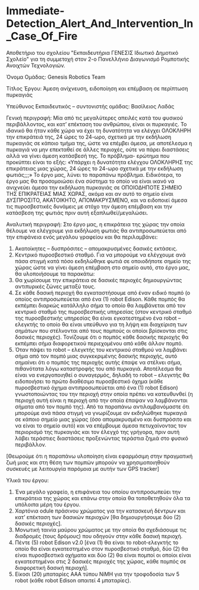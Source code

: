 # Immediate-Detection_Alert_And_Intervention_In_Case_Of_Fire
Αποθετήριο του σχολείου "Εκπαιδευτήρια ΓΕΝΕΣΙΣ Ιδιωτικό Δημοτικό Σχολείο" για τη συμμετοχή στον 2-ο Πανελλήνιο Διαγωνισμό Ρομποτικής Ανοιχτών Τεχνολογιών.

Όνομα Ομάδας: Genesis Robotics Team

Τίτλος Έργου: Άμεση ανίχνευση, ειδοποίηση και επέμβαση σε περίπτωση πυρκαγιάς 

Υπεύθυνος Εκπαιδευτικός – συντονιστής ομάδας: Βασίλειος Λαδάς

Γενική περιγραφή: 
Μία από τις μεγαλύτερες απειλές κατά του φυσικού περιβάλλοντος, και κατ’ επέκταση του ανθρώπου, είναι οι πυρκαγιές. 
Το ιδανικό θα ήταν κάθε χώρα να έχει τη δυνατότητα να ελέγχει ΟΛΟΚΛΗΡΗ την επικράτειά της, 24 ώρες το 24-ωρο, σχετικά με την εκδήλωση πυρκαγιάς σε κάποιο τμήμα της, ώστε να επέμβει άμεσα, με αποτέλεσμα η πυρκαγιά να μην επεκταθεί σε άλλες περιοχές, ούτε να πάρει διαστάσεις αλλά να γίνει άμεση κατάσβεσή της.
Το πρόβλημα- ερώτημα που προκύπτει είναι το εξής: 
«Υπάρχει η δυνατότητα ελέγχου ΟΛΟΚΛΗΡΗΣ της επικράτειας μιας χώρας, 24 ώρες το 24-ωρο σχετικά με την εκδήλωση φωτιάς;;;»
Το έργο μας, λύνει το παραπάνω πρόβλημα. Ειδικότερα, το έργο μας θα προσομοιώσει ένα σύστημα το οποίο να είναι ικανό να ανιχνεύει άμεσα την εκδήλωση πυρκαγιάς σε ΟΠΟΙΟΔΗΠΟΤΕ ΣΗΜΕΙΟ ΤΗΣ ΕΠΙΚΡΑΤΕΙΑΣ ΜΙΑΣ ΧΩΡΑΣ, ακόμα και αν αυτό το σημείο είναι ΔΥΣΠΡΟΣΙΤΟ, ΑΚΑΤΟΙΚΗΤΟ, ΑΠΟΜΑΚΡΥΣΜΕΝΟ, και να ειδοποιεί άμεσα τις πυροσβεστικές δυνάμεις με στόχο την άμεση επέμβαση και την κατάσβεση της φωτιάς πριν αυτή εξαπλωθεί/μεγαλώσει. 

Αναλυτική περιγραφή:
Στο έργο μας, η επικράτεια της χώρας την οποία θέλουμε να ελέγχουμε για εκδήλωση φωτιάς θα αντιπροσωπεύεται από την επιφάνεια ενός μεγάλου γραφείου και θα περιλαμβάνει:
1.	Ακατοίκητες – δυσπρόσιτες – απομακρυσμένες δασικές εκτάσεις.
2.	Κεντρικό πυροσβεστικό σταθμό.
Για να μπορούμε να ελέγχουμε ανά πάσα στιγμή κατά πόσο εκδηλώθηκε φωτιά σε οποιοδήποτε σημείο της χώρας ώστε να γίνει άμεση επέμβαση στο σημείο αυτό, στο έργο μας, θα υλοποιήσουμε τα παρακάτω:
1.	Θα χωρίσουμε την επικράτεια σε δασικές περιοχές δημιουργώντας αντιπυρικές ζώνες μεταξύ τους.
2.	Σε κάθε δασική περιοχή θα εγκαταστήσουμε από έναν ειδικό πομπό (ο οποίος αντιπροσωπεύεται από ένα (1) robot Edison. Κάθε πομπός θα εκπέμπει διαρκώς κατάλληλο σήμα το οποίο θα λαμβάνεται από τον κεντρικό σταθμό της πυροσβεστικής υπηρεσίας (στον κεντρικό σταθμό της πυροσβεστικής υπηρεσίας θα είναι εγκατεστημένο ένα robot – ελεγκτής το οποίο θα είναι υπεύθυνο για τη λήψη και διαχείριση των σημάτων που στέλνονται από τους πομπούς οι οποίοι βρίσκονται στις δασικές περιοχές). Τονίζουμε ότι ο πομπός κάθε δασικής περιοχής θα εκπέμπει σήμα διαφορετικού περιεχομένου από κάθε άλλον πομπό.
3.	Όταν  πάψει το robot – ελεγκτής του κεντρικού σταθμού να λαμβάνει σήμα από τον πομπό μιας συγκεκριμένης δασικής περιοχής, αυτό σημαίνει ότι ο πομπός της περιοχής αυτής έπαψε να στέλνει σήμα, πιθανότατα λόγω καταστροφής του από πυρκαγιά. Αποτέλεσμα θα είναι να ενεργοποιηθεί ο συναγερμός, δηλαδή το robot – ελεγκτής θα ειδοποιήσει το πρώτο διαθέσιμο πυροσβεστικό όχημα (κάθε πυροσβεστικό όχημα αντιπροσωπεύεται από ένα (1) robot Edison) γνωστοποιώντας του την περιοχή στην οποία πρέπει να κατευθυνθεί (η περιοχή αυτή είναι η περιοχή από την οποία έπαψαν να λαμβάνονται σήματα από τον πομπό της).
Από τα παραπάνω αντιλαμβανόμαστε ότι μπορούμε ανά πάσα στιγμή να γνωρίζουμε αν εκδηλώθηκε πυρκαγιά σε κάποιο σημείο μιας χώρας (όσο απομακρυσμένο και δυσπρόσιτο και να είναι το σημείο αυτό) και να επέμβουμε άμεσα πετυχαίνοντας τον περιορισμό της πυρκαγιάς και τον έλεγχό της γρήγορα, πριν αυτή λάβει τεράστιες διαστάσεις προξενώντας τεράστια ζημιά στο φυσικό περιβάλλον.

[Θεωρούμε ότι η παραπάνω υλοποίηση είναι εφαρμόσιμη στην πραγματική ζωή μιας και στη θέση των πομπών μπορούν να χρησιμοποιηθούν συσκευές με λειτουργία παρόμοια με αυτήν των GPS tracker]

Υλικά του έργου:
1.	Ένα μεγάλο γραφείο, η επιφάνεια του οποίου αντιπροσωπεύει την επικράτεια της χώρας και επάνω στην οποία θα τοποθετηθούν όλα τα υπόλοιπα μέρη του έργου.
2.	Χαρτόνια odule πράσινου χρώματος για την κατασκευή δέντρων και κατ’ επέκταση των δασικών περιοχών [θα δημιουργήσουμε δύο (2) δασικές περιοχές].
3.	Μονωτική ταινία μαύρου χρώματος με την οποία θα σχεδιάσουμε τις διαδρομές (τους δρόμους) που οδηγούν στην κάθε δασική περιοχή.
4.	Πέντε (5) robot Edison v2.0 [ένα (1) θα είναι το robot-ελεγκτής το οποίο θα είναι εγκατεστημένο στον πυροσβεστικό σταθμό, δύο (2) θα είναι πυροσβεστικά οχήματα και δύο (2) θα είναι πομποί οι οποίοι είναι εγκατεστημένοι στις 2 δασικές περιοχές της χώρας, κάθε πομπός σε διαφορετική δασική περιοχή].
5.	Είκοσι (20) μπαταρίες ΑΑΑ τύπου NiMH για την τροφοδοσία των 5 robot (κάθε robot Edison απαιτεί 4 μπαταρίες).

